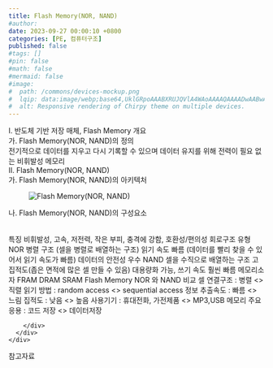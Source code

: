 ```yaml
---
title: Flash Memory(NOR, NAND)
#author: 
date: 2023-09-27 00:00:10 +0800
categories: [PE, 컴퓨터구조]
published: false
#tags: []
#pin: false
#math: false
#mermaid: false
#image:
#  path: /commons/devices-mockup.png
#  lqip: data:image/webp;base64,UklGRpoAAABXRUJQVlA4WAoAAAAQAAAADwAABwAAQUxQSDIAAAARL0AmbZurmr57yyIiqE8oiG0bejIYEQTgqiDA9vqnsUSI6H+oAERp2HZ65qP/VIAWAFZQOCBCAAAA8AEAnQEqEAAIAAVAfCWkAALp8sF8rgRgAP7o9FDvMCkMde9PK7euH5M1m6VWoDXf2FkP3BqV0ZYbO6NA/VFIAAAA
#  alt: Responsive rendering of Chirpy theme on multiple devices.
---
```


<div class="post-wrap">
  <div class="para">
    <div class="para-title">
      I. 반도체 기반 저장 매체, Flash Memory 개요
    </div>
    <div class="para-cntnt">
      <div class="para">
        <div class="para-title">
          가. Flash Memory(NOR, NAND)의 정의
        </div>
        <div class="para-cntnt">
            전기적으로 데이터를 지우고 다시 기록할 수 있으며 데이터 유지를 위해 전력이 필요 없는 비휘발성 메모리
        </div>
      </div>
    </div>
  </div>
  
  <div class="para">
    <div class="para-title">
      II. Flash Memory(NOR, NAND)
    </div>
    <div class="para-cntnt">
      <div class="para">
        <div class="para-title">
          가. Flash Memory(NOR, NAND)의 아키텍처
        </div>
        <div class="para-cntnt">
          <figure class="post-figure">
            <img src="/assets/img/posts/Flash-Memory(NOR,-NAND).png" alt="Flash Memory(NOR, NAND)">
<!--            <figcaption>Source: Unveiling the Metaverse: Exploring Emerging Trends, Multifaceted Perspectives, and Future Challenges</figcaption>-->
          </figure>
        </div>
      </div>
      <div class="para">
        <div class="para-title">
          나. Flash Memory(NOR, NAND)의 구성요소
        </div>
        <div class="para-cntnt">
          <table class="post-table">
          </table>
          특징
  비휘발성, 고속, 저전력, 작은 부피, 충격에 강함, 호환성/편의성
회로구조 유형
  NOR
    병렬 구조 (셀을 병렬로 배열하는 구조)
    읽기 속도 빠름 (데이터를 빨리 찾을 수 있어서 읽기 속도가 빠름)
    데이터의 안전성 우수
  NAND
    셀을 수직으로 배열하는 구조
    고 집적도(좁은 면적에 많은 셀 만들 수 있음)
    대용량화 가능, 쓰기 속도 훨씬 빠름
메모리소자
  FRAM
  DRAM
  SRAM
  Flash Memory
NOR 와 NAND 비교
  셀 연결구조 : 병렬 &lt;&gt; 직렬
  읽기 방법 : random access &lt;&gt; sequential access
  정보 추출속도 : 빠름 &lt;&gt; 느림
  집적도 : 낮음 &lt;&gt; 높음
  사용기기 : 휴대전화, 가전제품 &lt;&gt; MP3,USB 메모리
  주요응용 : 코드 저장 &lt;&gt; 데이터저장

        </div>
      </div>
    </div>
  </div>

  <div class="refr-wrap">
    <div class="refr-title">
        참고자료
    </div>
    <ol class="refr-list">
    <!--    <li>(나현식, 최대선) <a target="_blank" href="https://scienceon.kisti.re.kr/commons/util/originalView.do?cn=JAKO202225948430499&oCn=JAKO202225948430499&dbt=JAKO&journal=NJOU00291864">메타버스 보안 위협 요소 및 대응 방안 검토</a></li>-->
    <!--    <li>(M. Uddin, S. Manickam, H. Ullah, M. Obaidat and A. Dandoush) <a target="_blank" href="https://ieeexplore.ieee.org/abstract/document/10138386">Unveiling the Metaverse: Exploring Emerging Trends, Multifaceted Perspectives, and Future Challenges</a></li>-->
    </ol>
  </div>
</div>
